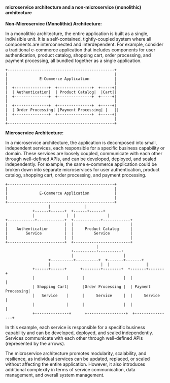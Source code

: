 #### microservice architecture and a non-microservice (monolithic) architecture

**Non-Microservice (Monolithic) Architecture:**

In a monolithic architecture, the entire application is built as a single, indivisible unit. It is a self-contained, tightly-coupled system where all components are interconnected and interdependent. For example, consider a traditional e-commerce application that includes components for user authentication, product catalog, shopping cart, order processing, and payment processing, all bundled together as a single application.

```
+-----------------------------------------------+
|                                               |
|              E-Commerce Application           |
|                                               |
|  +---------------+  +---------------+  +-----+|
|  | Authentication|  | Product Catalog|  |Cart||
|  +---------------+  +---------------+  +-----+|
|                                               |
|  +---------------+  +---------------+  +-----+|
|  | Order Processing| |Payment Processing| |   ||
|  +---------------+  +---------------+  +-----+|
|                                               |
+-----------------------------------------------+
```

**Microservice Architecture:**

In a microservice architecture, the application is decomposed into small, independent services, each responsible for a specific business capability or domain. These services are loosely coupled, communicate with each other through well-defined APIs, and can be developed, deployed, and scaled independently. For example, the same e-commerce application could be broken down into separate microservices for user authentication, product catalog, shopping cart, order processing, and payment processing.

```
+-----------------------------------------------+
|                                               |
|              E-Commerce Application           |
|                                               |
+-----------------------------------------------+
                   |               |
            +------+------+  +------+------+
            |              |  |              |
+------------+------------+  +------------+------------+
|                         |  |                         |
|    Authentication       |  |     Product Catalog     |
|        Service          |  |         Service         |
|                         |  |                         |
+-------------------------+  +-------------------------+
                                        |
                             +----------+----------+
                             |                      |
                   +----------+----------+  +-------+-------+
                   |                      |  |                |
            +------+------+      +--------+--------+  +-------+-------+
            |              |      |                 |  |                |
            | Shopping Cart|      |Order Processing |  | Payment Processing|
            |   Service    |      |     Service     |  |     Service    |
            |              |      |                 |  |                |
            +---------------+      +-----------------+  +----------------+
```

In this example, each service is responsible for a specific business capability and can be developed, deployed, and scaled independently. Services communicate with each other through well-defined APIs (represented by the arrows).

The microservice architecture promotes modularity, scalability, and resilience, as individual services can be updated, replaced, or scaled without affecting the entire application. However, it also introduces additional complexity in terms of service communication, data management, and overall system management.
